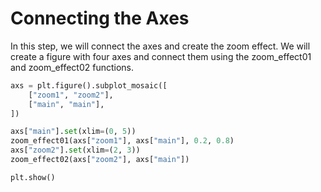 # Connecting the Axes

In this step, we will connect the axes and create the zoom effect. We will create a figure with four axes and connect them using the zoom_effect01 and zoom_effect02 functions.

```python
axs = plt.figure().subplot_mosaic([
    ["zoom1", "zoom2"],
    ["main", "main"],
])

axs["main"].set(xlim=(0, 5))
zoom_effect01(axs["zoom1"], axs["main"], 0.2, 0.8)
axs["zoom2"].set(xlim=(2, 3))
zoom_effect02(axs["zoom2"], axs["main"])

plt.show()
```

